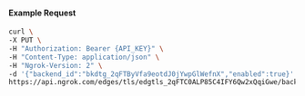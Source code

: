 <!-- Code generated for API Clients. DO NOT EDIT. -->

#### Example Request

```bash
curl \
-X PUT \
-H "Authorization: Bearer {API_KEY}" \
-H "Content-Type: application/json" \
-H "Ngrok-Version: 2" \
-d '{"backend_id":"bkdtg_2qFTByVfa9eotdJ0jYwpGlWefnX","enabled":true}' \
https://api.ngrok.com/edges/tls/edgtls_2qFTC0ALP85C4IFY6Qw2xQqiGwe/backend
```
